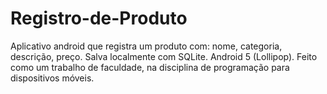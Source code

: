 # Registro-de-Produto
Aplicativo android que registra um produto com: nome, categoria, descrição, preço.
Salva localmente com SQLite.
Android 5 (Lollipop).
Feito como um trabalho de faculdade, na disciplina de programação para dispositivos móveis.

